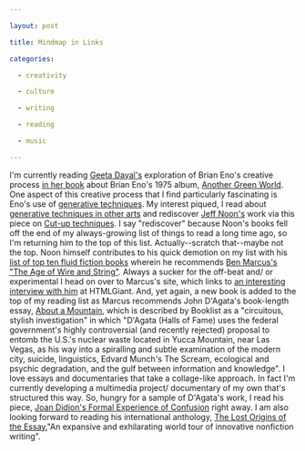 ```yaml
---

layout: post

title: Mindmap in Links

categories:

  - creativity

  - culture

  - writing

  - reading

  - music

---
```


I'm currently reading [Geeta Dayal's][geeta dayal] exploration of Brian Eno's creative process [in her book][another green world] about Brian Eno's 1975 album, [Another Green World][album]. One aspect of this creative process that I find particularly fascinating is Eno's use of [generative techniques][generative music]. My interest piqued, I read about [generative techniques in other arts][generative art] and rediscover [Jeff Noon's][jeff noon] work via this piece on [Cut-up techniques][cut-up]. I say "rediscover" because Noon's books fell off the end of my always-growing list of things to read a long time ago, so I'm returning him to the top of this list. Actually--scratch that--maybe not the top. Noon himself contributes to his quick demotion on my list with his [list of top ten fluid fiction books][fluid books] wherein he recommends [Ben Marcus's "The Age of Wire and String"][ben marcus]. Always a sucker for the off-beat and/ or experimental I head on over to Marcus's site, which links to [an interesting interview with him][ben marcus interview] at HTMLGiant. And, yet again, a new book is added to the top of my reading list as Marcus recommends John D'Agata's book-length essay, [About a Mountain][about a mountain], which is described by Booklist as a "circuitous, stylish investigation" in which "D'Agata (Halls of Fame) uses the federal government's highly controversial (and recently rejected) proposal to entomb the U.S.'s nuclear waste located in Yucca Mountain, near Las Vegas, as his way into a spiralling and subtle examination of the modern city, suicide, linguistics, Edvard Munch's The Scream, ecological and psychic degradation, and the gulf between information and knowledge". I love essays and documentaries that take a collage-like approach. In fact I'm currently developing a multimedia project/ documentary of my own that's structured this way. So, hungry for a sample of D'Agata's work, I read his piece, [Joan Didion's Formal Experience of Confusion][essay] right away. I am also looking forward to reading his international anthology, [The Lost Origins of the Essay][essay],"An expansive and exhilarating world tour of innovative nonfiction writing".



[geeta dayal]: http://www.theoriginalsoundtrack.com/ "Geeta Dayal's blog"

[another green world]: http://www.amazon.ca/Brian-Enos-Another-Green-World/dp/0826427863/ref=sr_1_3?ie=UTF8&qid=1308077919&sr=8-3 "Another Green World" 

[album]: http://en.wikipedia.org/wiki/Another_Green_World "Wikipedia: Another Green World"

[generative music]: http://en.wikipedia.org/wiki/Generative_music "Wikipedia: Generative Music"

[generative art]: http://en.wikipedia.org/wiki/Generative_art "Wikipedia: Generative Art"

[cut-up]: http://en.wikipedia.org/wiki/Cut-up_technique "Wikipedia: Cut-up technique"

[jeff noon]: http://en.wikipedia.org/wiki/Jeff_Noon "Wikipedia: Jeff Noon"

[cobralingus engine]: http://languageisavirus.com/articles/articles.php?subaction=showcomments&id=1099110704&archive=&start_from=&ucat=&

[fluid books]: http://www.guardian.co.uk/culture/2001/jan/17/bestbooks.fiction "Jeff Noon's top 10 fluid fiction books"

[ben marcus]: http://benmarcus.com/books/the-age-of-wire-and-string/ "The Age of Wire and String"

[ben marcus interview]: http://htmlgiant.com/feature/i-cant-really-help-it-a-conversation-with-ben-marcus/ "I Can't Really Help It: A Conversation with Ben Marcus"

[about a mountain]: http://www.amazon.ca/About-Mountain-John-Dagata/dp/0393339017/ref=sr_1_1?ie=UTF8&qid=1308076049&sr=8-1 "About a Mountain"

[essay]: http://www.believermag.com/issues/200310/?read=article_dagata "Joan Didion's Formal Experience of Confusion"

[lost origins]: https://www.graywolfpress.org/index.php?page=shop.flypage&product_id=291&category_id=b21ff00eb415f4704816023d830a0f9c&option=com_phpshop "The Lost Origins of the Essay"

